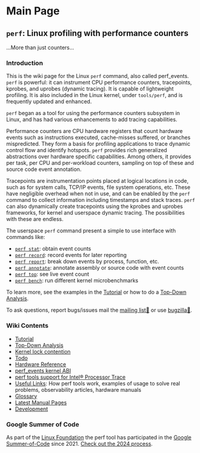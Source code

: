 # Main Page

## `perf`: Linux profiling with performance counters
...More than just counters...

### Introduction

This is the wiki page for the Linux `perf` command, also called perf_events. `perf` is powerful: it can instrument CPU performance counters, tracepoints, kprobes, and uprobes (dynamic tracing). It is capable of lightweight profiling. It is also included in the Linux kernel, under `tools/perf`, and is frequently updated and enhanced.

`perf` began as a tool for using the performance counters subsystem in Linux, and has had various enhancements to add tracing capabilities.

Performance counters are CPU hardware registers that count hardware events such as instructions executed, cache-misses suffered, or branches mispredicted. They form a basis for profiling applications to trace dynamic control flow and identify hotspots. `perf` provides rich generalized abstractions over hardware specific capabilities. Among others, it provides per task, per CPU and per-workload counters, sampling on top of these and source code event annotation.

Tracepoints are instrumentation points placed at logical locations in code, such as for system calls, TCP/IP events, file system operations, etc. These have negligible overhead when not in use, and can be enabled by the `perf` command to collect information including timestamps and stack traces. `perf` can also dynamically create tracepoints using the kprobes and uprobes frameworks, for kernel and userspace dynamic tracing. The possibilities with these are endless.

The userspace `perf` command present a simple to use interface with commands like:

- [`perf stat`](tutorial/#counting-with-perf-stat): obtain event counts
- [`perf record`](tutorial/#sampling-with-perf-record): record events for later reporting
- [`perf report`](tutorial/#sample-analysis-with-perf-report): break down events by process, function, etc.
- [`perf annotate`](tutorial/#source-level-analysis-with-perf-annotate): annotate assembly or source code with event counts
- [`perf top`](tutorial/#live-analysis-with-perf-top): see live event count 
- [`perf bench`](tutorial/#benchmarking-with-perf-bench): run different kernel microbenchmarks

To learn more, see the examples in the [Tutorial](tutorial) or how to do a [Top-Down Analysis](top-down-analysis).

To ask questions, report bugs/issues mail the [mailing list📨](https://lore.kernel.org/linux-perf-users/) or use [bugzilla🐞](https://bugzilla.kernel.org/buglist.cgi?bug_status=__open__&order=changeddate%20DESC%2Cpriority%2Cbug_severity&product=Tracing%2FProfiling&query_format=advanced).

### Wiki Contents

- [Tutorial](tutorial)
- [Top-Down Analysis](top-down-analysis)
- [Kernel lock contention](lock-contention)
- [Todo](todo)
- [Hardware Reference](hardware-reference)
- [perf_events kernel ABI](perf_events-kernel-abi)
- [perf tools support for Intel® Processor Trace](perf-tools-support-for-intel-processor-trace)
- [Useful Links](useful-links): How perf tools work, examples of usage to solve real problems, observability articles, hardware manuals
- [Glossary](glossary)
- [Latest Manual Pages](latest-manual-pages)
- [Development](development)

### Google Summer of Code

As part of the [Linux Foundation](https://www.linuxfoundation.org/) the perf tool has participated in the [Google Summer-of-Code](https://summerofcode.withgoogle.com/) since 2021. [Check out the 2024 process](https://wiki.linuxfoundation.org/gsoc/2024-gsoc-perf).
